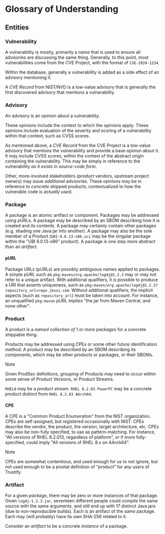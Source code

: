 # Glossary of Understanding

## Entities

### Vulnerability

A vulnerability is mostly, primarily a *name* that is used to ensure all advisories are discussing the same thing.
Generally, to this point, most vulnerabilities come from the CVE Project, with the format of `CVE-2024-1234`.

Within the database, generally a vulnerability is added as a side effect of an advisory mentioning it.

A *CVE Record* from NIST/NVD is a low-value advisory that is generally the first discovered advisory that mentions a vulnerability.

### Advisory

An advisory is an opinion about a vulnerability.

These opinions include the context to which the opinions apply.
These opinions include evaluation of the severity and scoring of a vulnerability within that context, such as CVSS scores.

As mentioned above, a *CVE Record* from the CVE Project is a low-value advisory that mentions the vulnerability and provide a base opinion about it.
It may include CVSS scores, within the context of the abstract origin containing the vulnerability.
This may be simply in reference to the vulnerability *as it exists in source-code form*.

Other, more-involved stakeholders (product vendors, upstream project owners) may issue *additional* advisories.
These opinions may be in reference to *concrete* shipped products, contextualized to how the vulnerable code is *actually used*.

### Package

A package is an atomic artifact or component.
Packages may be addressed using pURLs.
A package may be described by an SBOM describing how it is created and its contents.
A package may certainly contain other packages (e.g. shading one Java jar into another).
A package may also be the sole member of a Product (`UBI-8.0.13-x86.oci` may be the singular package within the "UBI 8.0.13-x86" product).
A package is one step more abstract than an *artifact*.

#### pURL

Package URLs (pURLs) are possibly ambiguous names applied to packages.
A simple pURL such as `pkg:maven/org.apache/log4j@1.2.3` may or may not refer to a unique artifact.
With additional qualifiers, it is possible to produce a URI that asserts uniqueness, such as `pkg:maven/org.apache/log4j@1.2.3?repository_url=repo.jboss.com`.
Without additional qualifiers, the implicit aspects (such as `repository_url`) must be taken into account.
For instance, an unqualified `pkg:maven` pURL *implies* "the jar from Maven Central, and none other".

### Product

A product is a *named collection of 1 or more packages* for a concrete shippable thing.

Products may be addressed using CPEs or some other future identification method.
A product may be described by an SBOM describing its components, which may be other products or packages, or their SBOMs.

> [!NOTE]
> Given ProdSec definitions, grouping of Products may need to occur within some sense of Product Versions, or Product Streams.

`RHEL8` may be a *product stream*.
`RHEL 8.2.03 PowerPC` may be a concrete *product* distinct from `RHEL 8.2.03 AArch64`.

#### CPE

A CPE is a "Common Product Enumeration" from the NIST organization.
CPEs are self-assigned, but registered occasionally with NIST.
CPEs describe the vendor, the product, the version, target architecture, etc.
CPEs may also be non-fully specified, to use as pattern-matching.
For instance, "All versions of RHEL 8.2.013, regardless of platform", or if more fully-specified, could imply "All versions of RHEL 8.x on AArch64".

> [!NOTE]
> CPEs are somewhat contentious, and used enough for us to not ignore, but not used enough to be a pivotal definition of "product" for any users of Trustify.

### Artifact

For a given *package*, there may be zero or more instances of that package.
Given `log4j-1.2.3.jar`, seventeen different people could compile the same source with the same arguments, and still end up with 17 distinct Java jars (due to non-reproducible builds).
Each is an artifact of the *same* package.
Each may (will probably) have its own SHA-256 related to it.

Consider an *artifact* to be a concrete *instance* of a package.
